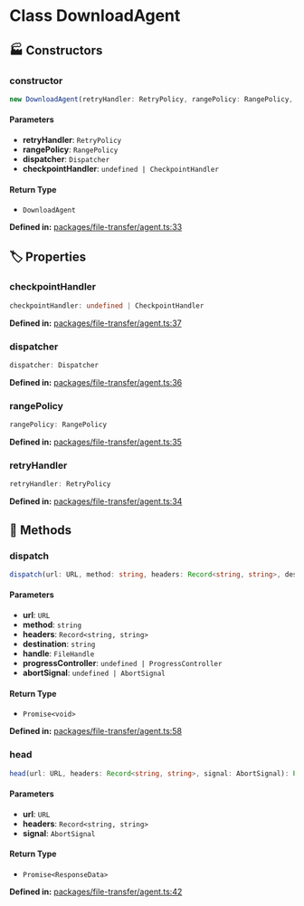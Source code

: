 # Class DownloadAgent

## 🏭 Constructors

### constructor

```ts
new DownloadAgent(retryHandler: RetryPolicy, rangePolicy: RangePolicy, dispatcher: Dispatcher, checkpointHandler: undefined | CheckpointHandler): DownloadAgent
```
#### Parameters

- **retryHandler**: `RetryPolicy`
- **rangePolicy**: `RangePolicy`
- **dispatcher**: `Dispatcher`
- **checkpointHandler**: `undefined | CheckpointHandler`
#### Return Type

- `DownloadAgent`

<p style="font-size: 14px; color: var(--vp-c-text-2)">
<strong>Defined in:</strong> <a href="https://github.com/voxelum/minecraft-launcher-core-node/blob/master/packages/file-transfer/agent.ts#L33" target="_blank" rel="noreferrer">packages/file-transfer/agent.ts:33</a>
</p>


## 🏷️ Properties

### checkpointHandler <Badge type="tip" text="readonly" />

```ts
checkpointHandler: undefined | CheckpointHandler
```
<p style="font-size: 14px; color: var(--vp-c-text-2)">
<strong>Defined in:</strong> <a href="https://github.com/voxelum/minecraft-launcher-core-node/blob/master/packages/file-transfer/agent.ts#L37" target="_blank" rel="noreferrer">packages/file-transfer/agent.ts:37</a>
</p>


### dispatcher <Badge type="tip" text="readonly" />

```ts
dispatcher: Dispatcher
```
<p style="font-size: 14px; color: var(--vp-c-text-2)">
<strong>Defined in:</strong> <a href="https://github.com/voxelum/minecraft-launcher-core-node/blob/master/packages/file-transfer/agent.ts#L36" target="_blank" rel="noreferrer">packages/file-transfer/agent.ts:36</a>
</p>


### rangePolicy <Badge type="tip" text="readonly" />

```ts
rangePolicy: RangePolicy
```
<p style="font-size: 14px; color: var(--vp-c-text-2)">
<strong>Defined in:</strong> <a href="https://github.com/voxelum/minecraft-launcher-core-node/blob/master/packages/file-transfer/agent.ts#L35" target="_blank" rel="noreferrer">packages/file-transfer/agent.ts:35</a>
</p>


### retryHandler <Badge type="tip" text="readonly" />

```ts
retryHandler: RetryPolicy
```
<p style="font-size: 14px; color: var(--vp-c-text-2)">
<strong>Defined in:</strong> <a href="https://github.com/voxelum/minecraft-launcher-core-node/blob/master/packages/file-transfer/agent.ts#L34" target="_blank" rel="noreferrer">packages/file-transfer/agent.ts:34</a>
</p>


## 🔧 Methods

### dispatch

```ts
dispatch(url: URL, method: string, headers: Record<string, string>, destination: string, handle: FileHandle, progressController: undefined | ProgressController, abortSignal: undefined | AbortSignal): Promise<void>
```
#### Parameters

- **url**: `URL`
- **method**: `string`
- **headers**: `Record<string, string>`
- **destination**: `string`
- **handle**: `FileHandle`
- **progressController**: `undefined | ProgressController`
- **abortSignal**: `undefined | AbortSignal`
#### Return Type

- `Promise<void>`

<p style="font-size: 14px; color: var(--vp-c-text-2)">
<strong>Defined in:</strong> <a href="https://github.com/voxelum/minecraft-launcher-core-node/blob/master/packages/file-transfer/agent.ts#L58" target="_blank" rel="noreferrer">packages/file-transfer/agent.ts:58</a>
</p>


### head <Badge type="danger" text="private" />

```ts
head(url: URL, headers: Record<string, string>, signal: AbortSignal): Promise<ResponseData>
```
#### Parameters

- **url**: `URL`
- **headers**: `Record<string, string>`
- **signal**: `AbortSignal`
#### Return Type

- `Promise<ResponseData>`

<p style="font-size: 14px; color: var(--vp-c-text-2)">
<strong>Defined in:</strong> <a href="https://github.com/voxelum/minecraft-launcher-core-node/blob/master/packages/file-transfer/agent.ts#L42" target="_blank" rel="noreferrer">packages/file-transfer/agent.ts:42</a>
</p>


